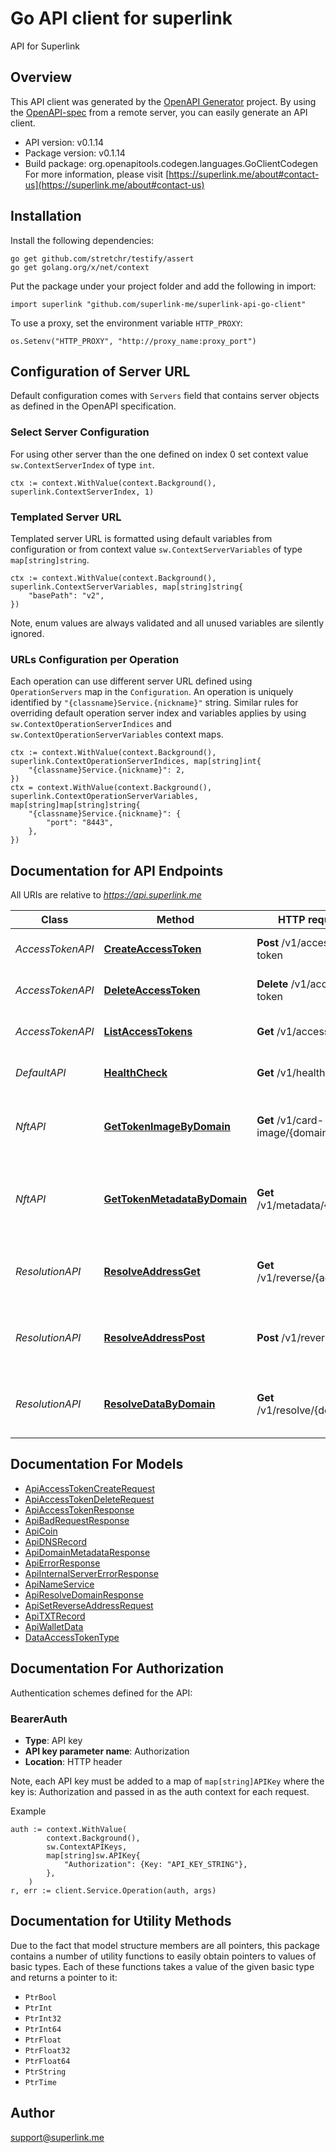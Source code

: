 # Go API client for superlink

API for Superlink

## Overview
This API client was generated by the [OpenAPI Generator](https://openapi-generator.tech) project.  By using the [OpenAPI-spec](https://www.openapis.org/) from a remote server, you can easily generate an API client.

- API version: v0.1.14
- Package version: v0.1.14
- Build package: org.openapitools.codegen.languages.GoClientCodegen
For more information, please visit [https://superlink.me/about#contact-us](https://superlink.me/about#contact-us)

## Installation

Install the following dependencies:

```shell
go get github.com/stretchr/testify/assert
go get golang.org/x/net/context
```

Put the package under your project folder and add the following in import:

```golang
import superlink "github.com/superlink-me/superlink-api-go-client"
```

To use a proxy, set the environment variable `HTTP_PROXY`:

```golang
os.Setenv("HTTP_PROXY", "http://proxy_name:proxy_port")
```

## Configuration of Server URL

Default configuration comes with `Servers` field that contains server objects as defined in the OpenAPI specification.

### Select Server Configuration

For using other server than the one defined on index 0 set context value `sw.ContextServerIndex` of type `int`.

```golang
ctx := context.WithValue(context.Background(), superlink.ContextServerIndex, 1)
```

### Templated Server URL

Templated server URL is formatted using default variables from configuration or from context value `sw.ContextServerVariables` of type `map[string]string`.

```golang
ctx := context.WithValue(context.Background(), superlink.ContextServerVariables, map[string]string{
	"basePath": "v2",
})
```

Note, enum values are always validated and all unused variables are silently ignored.

### URLs Configuration per Operation

Each operation can use different server URL defined using `OperationServers` map in the `Configuration`.
An operation is uniquely identified by `"{classname}Service.{nickname}"` string.
Similar rules for overriding default operation server index and variables applies by using `sw.ContextOperationServerIndices` and `sw.ContextOperationServerVariables` context maps.

```golang
ctx := context.WithValue(context.Background(), superlink.ContextOperationServerIndices, map[string]int{
	"{classname}Service.{nickname}": 2,
})
ctx = context.WithValue(context.Background(), superlink.ContextOperationServerVariables, map[string]map[string]string{
	"{classname}Service.{nickname}": {
		"port": "8443",
	},
})
```

## Documentation for API Endpoints

All URIs are relative to *https://api.superlink.me*

Class | Method | HTTP request | Description
------------ | ------------- | ------------- | -------------
*AccessTokenAPI* | [**CreateAccessToken**](docs/AccessTokenAPI.md#createaccesstoken) | **Post** /v1/access-token | Creates an admin token
*AccessTokenAPI* | [**DeleteAccessToken**](docs/AccessTokenAPI.md#deleteaccesstoken) | **Delete** /v1/access-token | Deletes an access token
*AccessTokenAPI* | [**ListAccessTokens**](docs/AccessTokenAPI.md#listaccesstokens) | **Get** /v1/access-token | Lists access tokens
*DefaultAPI* | [**HealthCheck**](docs/DefaultAPI.md#healthcheck) | **Get** /v1/health | Checks the health of the API
*NftAPI* | [**GetTokenImageByDomain**](docs/NftAPI.md#gettokenimagebydomain) | **Get** /v1/card-image/{domain} | Returns a SVG image for a Superlink NFT
*NftAPI* | [**GetTokenMetadataByDomain**](docs/NftAPI.md#gettokenmetadatabydomain) | **Get** /v1/metadata/{domain} | Returns metadata usually associated with NFTs uri
*ResolutionAPI* | [**ResolveAddressGet**](docs/ResolutionAPI.md#resolveaddressget) | **Get** /v1/reverse/{address} | Resolves wallets and DNS records for an address
*ResolutionAPI* | [**ResolveAddressPost**](docs/ResolutionAPI.md#resolveaddresspost) | **Post** /v1/reverse | Assigns an address to a domain for reverse resolution
*ResolutionAPI* | [**ResolveDataByDomain**](docs/ResolutionAPI.md#resolvedatabydomain) | **Get** /v1/resolve/{domain} | Resolves wallets and DNS records for a domain


## Documentation For Models

 - [ApiAccessTokenCreateRequest](docs/ApiAccessTokenCreateRequest.md)
 - [ApiAccessTokenDeleteRequest](docs/ApiAccessTokenDeleteRequest.md)
 - [ApiAccessTokenResponse](docs/ApiAccessTokenResponse.md)
 - [ApiBadRequestResponse](docs/ApiBadRequestResponse.md)
 - [ApiCoin](docs/ApiCoin.md)
 - [ApiDNSRecord](docs/ApiDNSRecord.md)
 - [ApiDomainMetadataResponse](docs/ApiDomainMetadataResponse.md)
 - [ApiErrorResponse](docs/ApiErrorResponse.md)
 - [ApiInternalServerErrorResponse](docs/ApiInternalServerErrorResponse.md)
 - [ApiNameService](docs/ApiNameService.md)
 - [ApiResolveDomainResponse](docs/ApiResolveDomainResponse.md)
 - [ApiSetReverseAddressRequest](docs/ApiSetReverseAddressRequest.md)
 - [ApiTXTRecord](docs/ApiTXTRecord.md)
 - [ApiWalletData](docs/ApiWalletData.md)
 - [DataAccessTokenType](docs/DataAccessTokenType.md)


## Documentation For Authorization


Authentication schemes defined for the API:
### BearerAuth

- **Type**: API key
- **API key parameter name**: Authorization
- **Location**: HTTP header

Note, each API key must be added to a map of `map[string]APIKey` where the key is: Authorization and passed in as the auth context for each request.

Example

```golang
auth := context.WithValue(
		context.Background(),
		sw.ContextAPIKeys,
		map[string]sw.APIKey{
			"Authorization": {Key: "API_KEY_STRING"},
		},
	)
r, err := client.Service.Operation(auth, args)
```


## Documentation for Utility Methods

Due to the fact that model structure members are all pointers, this package contains
a number of utility functions to easily obtain pointers to values of basic types.
Each of these functions takes a value of the given basic type and returns a pointer to it:

* `PtrBool`
* `PtrInt`
* `PtrInt32`
* `PtrInt64`
* `PtrFloat`
* `PtrFloat32`
* `PtrFloat64`
* `PtrString`
* `PtrTime`

## Author

support@superlink.me

